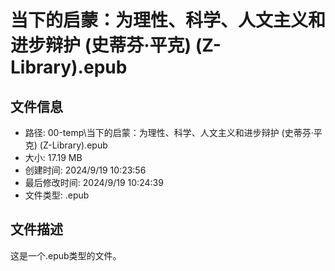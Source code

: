 ﻿# 当下的启蒙：为理性、科学、人文主义和进步辩护 (史蒂芬·平克) (Z-Library).epub

## 文件信息
- 路径: 00-temp\当下的启蒙：为理性、科学、人文主义和进步辩护 (史蒂芬·平克) (Z-Library).epub
- 大小: 17.19 MB
- 创建时间: 2024/9/19 10:23:56
- 最后修改时间: 2024/9/19 10:24:39
- 文件类型: .epub

## 文件描述
这是一个.epub类型的文件。

